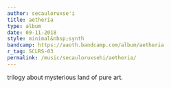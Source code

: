 ```yaml
---
author: secauloruxse'i
title: aetheria
type: album
date: 09-11-2018
style: minimal&nbsp;synth
bandcamp: https://aaoth.bandcamp.com/album/aetheria
r_tag: SCLRS-03
permalink: /music/secauloruxsehi/aetheria/
---
```


trilogy about mysterious land of pure art.
